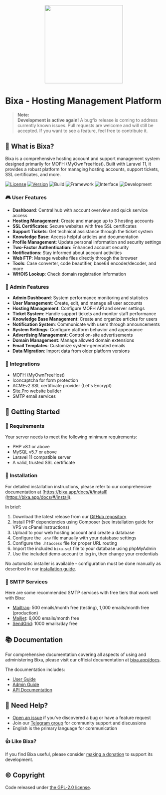 <div align="center">
    <img src="public/build/images/logo.svg" width="250px">
</div>

# Bixa - Hosting Management Platform

> **Note:**  
> **Development is active again!**
> A bugfix release is coming to address currently known issues.
> Pull requests are welcome and will still be accepted. If you want to see a feature, feel free to contribute it.

## 👀 What is Bixa?
Bixa is a comprehensive hosting account and support management system designed primarily for MOFH (MyOwnFreeHost). Built with Laravel 11, it provides a robust platform for managing hosting accounts, support tickets, SSL certificates, and more.

[![License](https://img.shields.io/badge/License-GPL_2.0-orange)](LICENSE)
[![Version](https://img.shields.io/badge/Version-v2.0.2-informational)](https://github.com/bixacloud/bixa/releases/latest)
![Build](https://img.shields.io/badge/Build-Passed-brightgreen)
![Framework](https://img.shields.io/badge/Framework-Laravel_11-red)
![Interface](https://img.shields.io/badge/Interface-Tabler-lightgreen)
![Development](https://img.shields.io/badge/Development-Active-brightgreen)

### 🎮 User Features
- **Dashboard**: Central hub with account overview and quick service access
- **Hosting Management**: Create and manage up to 3 hosting accounts
- **SSL Certificates**: Secure websites with free SSL certificates
- **Support Tickets**: Get technical assistance through the ticket system
- **Knowledge Base**: Access helpful articles and documentation
- **Profile Management**: Update personal information and security settings
- **Two-Factor Authentication**: Enhanced account security
- **Notifications**: Stay informed about account activities
- **Web FTP**: Manage website files directly through the browser
- **Tools**: Case converter, code beautifier, base64 encoder/decoder, and more
- **WHOIS Lookup**: Check domain registration information

### 👑 Admin Features
- **Admin Dashboard**: System performance monitoring and statistics
- **User Management**: Create, edit, and manage all user accounts
- **Hosting Management**: Configure MOFH API and server settings
- **Ticket System**: Handle support tickets and monitor staff performance
- **Knowledge Base Management**: Create and organize articles for users
- **Notification System**: Communicate with users through announcements
- **System Settings**: Configure platform behavior and appearance
- **Advertising Management**: Control on-site advertisements
- **Domain Management**: Manage allowed domain extensions
- **Email Templates**: Customize system-generated emails
- **Data Migration**: Import data from older platform versions

### 🔌 Integrations
- MOFH (MyOwnFreeHost)
- Iconcaptcha for form protection
- ACMEv2 SSL certificate provider (Let's Encrypt)
- Site.Pro website builder
- SMTP email services

## 🚀 Getting Started

### 🚅 Requirements
Your server needs to meet the following minimum requirements:
- PHP v8.1 or above
- MySQL v5.7 or above
- Laravel 11 compatible server
- A valid, trusted SSL certificate

### 💾 Installation 
For detailed installation instructions, please refer to our comprehensive documentation at [https://bixa.app/docs/#/install](https://bixa.app/docs/#/install).

In brief:
1. Download the latest release from our [GitHub repository](https://github.com/bixacloud/bixa/releases/latest)
2. Install PHP dependencies using Composer (see installation guide for VPS vs cPanel instructions)
3. Upload to your web hosting account and create a database
4. Configure the `.env` file manually with your database settings
5. Configure the `.htaccess` file for proper URL routing
6. Import the included `bixa.sql` file to your database using phpMyAdmin
7. Use the included demo account to log in, then change your credentials

No automatic installer is available - configuration must be done manually as described in our [installation guide](https://bixa.app/docs/#/install/).

### 📧 SMTP Services
Here are some recommended SMTP services with free tiers that work well with Bixa:

- [Mailtrap](https://mailtrap.io/): 500 emails/month free (testing), 1,000 emails/month free (production)
- [Mailjet](https://mailjet.com/): 6,000 emails/month free
- [SendGrid](https://sendgrid.com/free/): 1000 emails/day free

## 📚 Documentation

For comprehensive documentation covering all aspects of using and administering Bixa, please visit our official documentation at [bixa.app/docs](https://bixa.app/docs).

The documentation includes:
- [User Guide](https://bixa.app/docs/#/user/)
- [Admin Guide](https://bixa.app/docs/#/admin/)
- [API Documentation](https://bixa.app/docs/#/api/)

## 🤔 Need Help?

- [Open an issue](https://github.com/bixacloud/bixa/issues/new) if you've discovered a bug or have a feature request
- Join our [Telegram group](https://t.me/bixacloud) for community support and discussions
- English is the primary language for communication

### 👍 Like Bixa?
If you find Bixa useful, please consider [making a donation](https://bixa.app/DONATE.md) to support its development.

## ©️ Copyright
Code released under [the GPL-2.0 license](LICENSE).
